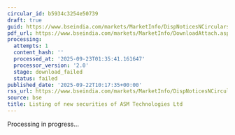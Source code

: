```yaml
---
circular_id: b5934c3254e50739
draft: true
guid: https://www.bseindia.com/markets/MarketInfo/DispNoticesNCirculars.aspx?Noticeid={BCFA7B50-63BF-4A7E-810B-4E46F762BF14}&noticeno=20250922-9&dt=09/22/2025&icount=9&totcount=58&flag=0
pdf_url: https://www.bseindia.com/markets/MarketInfo/DownloadAttach.aspx?id=20250922-9&attachedId=
processing:
  attempts: 1
  content_hash: ''
  processed_at: '2025-09-23T01:35:41.161647'
  processor_version: '2.0'
  stage: download_failed
  status: failed
published_date: '2025-09-22T10:17:35+00:00'
rss_url: https://www.bseindia.com/markets/MarketInfo/DispNoticesNCirculars.aspx?Noticeid={BCFA7B50-63BF-4A7E-810B-4E46F762BF14}&noticeno=20250922-9&dt=09/22/2025&icount=9&totcount=58&flag=0
source: bse
title: Listing of new securities of ASM Technologies Ltd
---
```


Processing in progress...